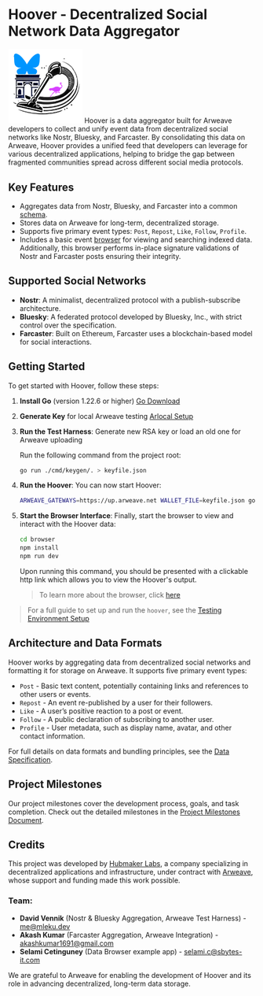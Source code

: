 

# Hoover - Decentralized Social Network Data Aggregator
<img src="doc/hoover.PNG" width="30%" />
Hoover is a data aggregator built for Arweave developers to collect and unify event data from decentralized social networks like Nostr, Bluesky, and Farcaster. By consolidating this data on Arweave, Hoover provides a unified feed that developers can leverage for various decentralized applications, helping to bridge the gap between fragmented communities spread across different social media protocols.

## Key Features

- Aggregates data from Nostr, Bluesky, and Farcaster into a common [schema](#architecture-and-data-formats).
- Stores data on Arweave for long-term, decentralized storage.
- Supports five primary event types: `Post`, `Repost`, `Like`, `Follow`, `Profile`. 
- Includes a basic event [browser](doc/browser.md) for viewing and searching indexed data. Additionally, this browser performs in-place signature validations of Nostr and Farcaster posts ensuring their integrity.

## Supported Social Networks

- **Nostr**: A minimalist, decentralized protocol with a publish-subscribe architecture.
- **Bluesky**: A federated protocol developed by Bluesky, Inc., with strict control over the specification.
- **Farcaster**: Built on Ethereum, Farcaster uses a blockchain-based model for social interactions.

## Getting Started

To get started with Hoover, follow these steps:

1. **Install Go** (version 1.22.6 or higher) [Go Download](https://go.dev/dl)
2. **Generate Key** for local Arweave testing [Arlocal Setup](https://github.com/textury/arlocal)
3. **Run the Test Harness**: Generate new RSA key or load an old one for Arweave uploading
   
   Run the following command from the project root:
   ```bash
   go run ./cmd/keygen/. > keyfile.json
   ```
5. **Run the Hoover**: You can now start Hoover:
   ```bash
   ARWEAVE_GATEWAYS=https://up.arweave.net WALLET_FILE=keyfile.json go run ./cmd/hoover/.
   ```
6. **Start the Browser Interface**: Finally, start the browser to view and interact with the Hoover data:
   ```bash
   cd browser
   npm install
   npm run dev
   ```
   Upon running this command, you should be presented with a clickable http link which allows you to view the Hoover's output.
   > To learn more about the browser, click [here](doc/browser.md)
   

> For a full guide to set up and run the `hoover`, see the [Testing Environment Setup](doc/testing.md)

## Architecture and Data Formats

Hoover works by aggregating data from decentralized social networks and formatting it for storage on Arweave. It supports five primary event types:

- `Post` - Basic text content, potentially containing links and references to other users or events.
- `Repost` - An event re-published by a user for their followers.
- `Like` - A user’s positive reaction to a post or event.
- `Follow` - A public declaration of subscribing to another user.
- `Profile` - User metadata, such as display name, avatar, and other contact information.

For full details on data formats and bundling principles, see the [Data Specification](doc/data-spec.md).

## Project Milestones

Our project milestones cover the development process, goals, and task completion. Check out the detailed milestones in the [Project Milestones Document](doc/milestones.md).

## Credits

This project was developed by [Hubmaker Labs](https://hubmaker.io/), a company specializing in decentralized applications and infrastructure, under contract with [Arweave](https://www.arweave.org), whose support and funding made this work possible.

### Team:
- **David Vennik** (Nostr & Bluesky Aggregation, Arweave Test Harness) - <me@mleku.dev>
- **Akash Kumar** (Farcaster Aggregation, Arweave Integration) - <akashkumar1691@gmail.com>
- **Selami Cetinguney** (Data Browser example app) - <selami.c@sbytes-it.com>

We are grateful to Arweave for enabling the development of Hoover and its role in advancing decentralized, long-term data storage.



